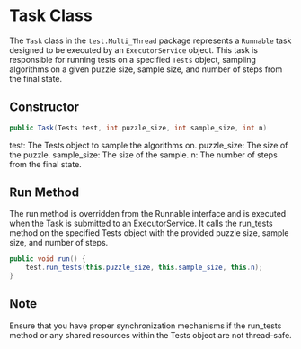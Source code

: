 # Task Class

The `Task` class in the `test.Multi_Thread` package represents a `Runnable` task designed to be executed by an `ExecutorService` object. This task is responsible for running tests on a specified `Tests` object, sampling algorithms on a given puzzle size, sample size, and number of steps from the final state.

## Constructor

```java
public Task(Tests test, int puzzle_size, int sample_size, int n)
```
test: The Tests object to sample the algorithms on.
puzzle_size: The size of the puzzle.
sample_size: The size of the sample.
n: The number of steps from the final state.

## Run Method
The run method is overridden from the Runnable interface and is executed when the Task is submitted to an ExecutorService.
 It calls the run_tests method on the specified Tests object with the provided puzzle size, sample size, and number of steps.

```java
public void run() {
    test.run_tests(this.puzzle_size, this.sample_size, this.n);
}
```
## Note
Ensure that you have proper synchronization mechanisms if the run_tests method or any shared resources within the Tests object are not thread-safe.
